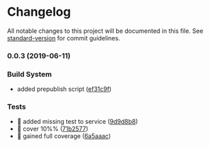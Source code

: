 # Changelog

All notable changes to this project will be documented in this file. See [standard-version](https://github.com/conventional-changelog/standard-version) for commit guidelines.

### 0.0.3 (2019-06-11)


### Build System

* added prepublish script ([ef31c9f](https://github.com/10bis/ngx-bdir/commit/ef31c9f))


### Tests

* 💍 added missing test to service ([9d9d8b8](https://github.com/10bis/ngx-bdir/commit/9d9d8b8))
* 💍 cover 10%% ([71b2577](https://github.com/10bis/ngx-bdir/commit/71b2577))
* 💍 gained full coverage ([6a5aaac](https://github.com/10bis/ngx-bdir/commit/6a5aaac))
